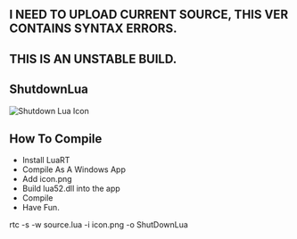 ## I NEED TO UPLOAD CURRENT SOURCE, THIS VER CONTAINS SYNTAX ERRORS.

## THIS IS AN UNSTABLE BUILD.

## ShutdownLua
![Shutdown Lua Icon](https://github.com/ParaMattKoopa/ShutdownLua/blob/experimental/icon.png?raw=true)

## How To Compile
- Install LuaRT
- Compile As A Windows App
- Add icon.png
- Build lua52.dll into the app
- Compile
- Have Fun.

rtc -s -w source.lua -i icon.png -o ShutDownLua
